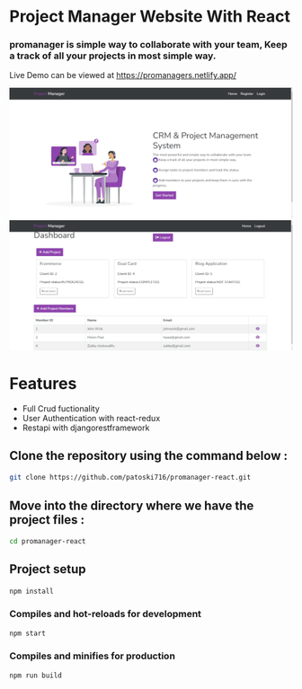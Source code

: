 # Project Manager Website With  React
### promanager is simple way to collaborate with your team, Keep a track of all your projects in most simple way.

Live Demo can be viewed at https://promanagers.netlify.app/



<div align="center">

<img src="showcase.PNG" width="800px"/><br/>
<img src="Dashboard.PNG" width="800px"/>

</div>


# Features
* Full Crud fuctionality
* User Authentication with react-redux
* Restapi with djangorestframework


## Clone the repository using the command below :

```bash
git clone https://github.com/patoski716/promanager-react.git

```

## Move into the directory where we have the project files : 

```bash
cd promanager-react

```

## Project setup
```
npm install
```

### Compiles and hot-reloads for development
```
npm start
```

### Compiles and minifies for production
```
npm run build
```
